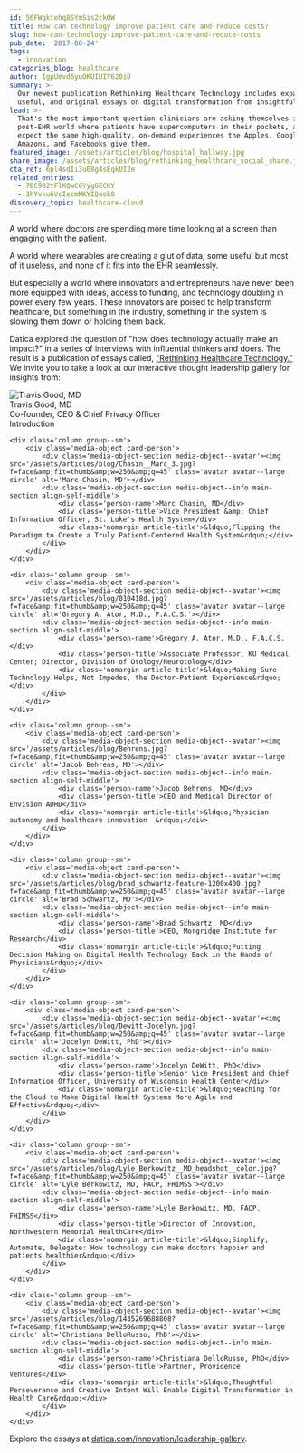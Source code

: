 ```yaml
---
id: 56FWqktehq8SYmSis2ckQW
title: How can technology improve patient care and reduce costs?
slug: how-can-technology-improve-patient-care-and-reduce-costs
pub_date: '2017-08-24'
tags:
  - innovation
categories_blog: healthcare
author: 1gpUmvd6yuOKUIUIY620i0
summary: >-
  Our newest publication Rethinking Healthcare Technology includes expansive,
  useful, and original essays on digital transformation from insightful leaders.
lead: >-
  That's the most important question clinicians are asking themselves in a
  post-EHR world where patients have supercomputers in their pockets, and they
  expect the same high-quality, on-demand experiences the Apples, Googles,
  Amazons, and Facebooks give them.
featured_image: /assets/articles/blog/hospital_hallway.jpg
share_image: /assets/articles/blog/rethinking_healthcare_social_share.jpg
cta_ref: 6pl4sdIi3uE8g4sEqkUI2e
related_entries:
  - 7BC902tFlKQwC6YygGECKY
  - 3hYvku6VcIecmMKYIQeok8
discovery_topic: healthcare-cloud
---
```


A world where doctors are spending more time looking at a screen than engaging with the patient.

A world where wearables are creating a glut of data, some useful but most of it useless, and none of it fits into the EHR seamlessly.

But especially a world where innovators and entrepreneurs have never been more equipped with ideas, access to funding, and technology doubling in power every few years. These innovators are poised to help transform healthcare, but something in the industry, something in the system is slowing them down or holding them back.

Datica explored the question of "how does technology actually make an impact?" in a series of interviews with influential thinkers and doers. The result is a publication of essays called, [“Rethinking Healthcare Technology.”](https://datica.com/innovation/leadership-gallery/) We invite you to take a look at our interactive thought leadership gallery for insights from:

<div class='row small-up-1'>
    <div class='column group--sm'>
        <div class='media-object card-person'>
            <div class='media-object-section media-object--avatar'><img src='/assets/articles/blog/Travis_Good__MD__2016__cc.jpg?f=face&amp;fit=thumb&amp;w=250&amp;q=45' class='avatar avatar--large circle' alt='Travis Good, MD'></div>
            <div class='media-object-section media-object--info main-section align-self-middle'>
                <div class='person-name'>Travis Good, MD</div>
                <div class='person-title'>Co-founder, CEO &amp; Chief Privacy Officer</div>
                <div class='nomargin article-title'>Introduction</div>
            </div>
        </div>
    </div>

    <div class='column group--sm'>
        <div class='media-object card-person'>
            <div class='media-object-section media-object--avatar'><img src='/assets/articles/blog/Chasin__Marc_3.jpg?f=face&amp;fit=thumb&amp;w=250&amp;q=45' class='avatar avatar--large circle' alt='Marc Chasin, MD'></div>
            <div class='media-object-section media-object--info main-section align-self-middle'>
                <div class='person-name'>Marc Chasin, MD</div>
                <div class='person-title'>Vice President &amp; Chief Information Officer, St. Luke's Health System</div>
                <div class='nomargin article-title'>&ldquo;Flipping the Paradigm to Create a Truly Patient-Centered Health System&rdquo;</div>
            </div>
        </div>
    </div>

    <div class='column group--sm'>
        <div class='media-object card-person'>
            <div class='media-object-section media-object--avatar'><img src='/assets/articles/blog/010418d.jpg?f=face&amp;fit=thumb&amp;w=250&amp;q=45' class='avatar avatar--large circle' alt='Gregory A. Ator, M.D., F.A.C.S.'></div>
            <div class='media-object-section media-object--info main-section align-self-middle'>
                <div class='person-name'>Gregory A. Ator, M.D., F.A.C.S.</div>
                <div class='person-title'>Associate Professor, KU Medical Center; Director, Division of Otology/Neurotology</div>
                <div class='nomargin article-title'>&ldquo;Making Sure Technology Helps, Not Impedes, the Doctor-Patient Experience&rdquo;</div>
            </div>
        </div>
    </div>

    <div class='column group--sm'>
        <div class='media-object card-person'>
            <div class='media-object-section media-object--avatar'><img src='/assets/articles/blog/Behrens.jpg?f=face&amp;fit=thumb&amp;w=250&amp;q=45' class='avatar avatar--large circle' alt='Jacob Behrens, MD'></div>
            <div class='media-object-section media-object--info main-section align-self-middle'>
                <div class='person-name'>Jacob Behrens, MD</div>
                <div class='person-title'>CEO and Medical Director of Envision ADHD</div>
                <div class='nomargin article-title'>&ldquo;Physician autonomy and healthcare innovation  &rdquo;</div>
            </div>
        </div>
    </div>

    <div class='column group--sm'>
        <div class='media-object card-person'>
            <div class='media-object-section media-object--avatar'><img src='/assets/articles/blog/brad_schwartz-feature-1200x400.jpg?f=face&amp;fit=thumb&amp;w=250&amp;q=45' class='avatar avatar--large circle' alt='Brad Schwartz, MD'></div>
            <div class='media-object-section media-object--info main-section align-self-middle'>
                <div class='person-name'>Brad Schwartz, MD</div>
                <div class='person-title'>CEO, Morgridge Institute for Research</div>
                <div class='nomargin article-title'>&ldquo;Putting Decision Making on Digital Health Technology Back in the Hands of Physicians&rdquo;</div>
            </div>
        </div>
    </div>

    <div class='column group--sm'>
        <div class='media-object card-person'>
            <div class='media-object-section media-object--avatar'><img src='/assets/articles/blog/Dewitt-Jocelyn.jpg?f=face&amp;fit=thumb&amp;w=250&amp;q=45' class='avatar avatar--large circle' alt='Jocelyn DeWitt, PhD'></div>
            <div class='media-object-section media-object--info main-section align-self-middle'>
                <div class='person-name'>Jocelyn DeWitt, PhD</div>
                <div class='person-title'>Senior Vice President and Chief Information Officer, University of Wisconsin Health Center</div>
                <div class='nomargin article-title'>&ldquo;Reaching for the Cloud to Make Digital Health Systems More Agile and Effective&rdquo;</div>
            </div>
        </div>
    </div>

    <div class='column group--sm'>
        <div class='media-object card-person'>
            <div class='media-object-section media-object--avatar'><img src='/assets/articles/blog/Lyle_Berkowitz__MD_headshot__color.jpg?f=face&amp;fit=thumb&amp;w=250&amp;q=45' class='avatar avatar--large circle' alt='Lyle Berkowitz, MD, FACP, FHIMSS'></div>
            <div class='media-object-section media-object--info main-section align-self-middle'>
                <div class='person-name'>Lyle Berkowitz, MD, FACP, FHIMSS</div>
                <div class='person-title'>Director of Innovation, Northwestern Memorial HealthCare</div>
                <div class='nomargin article-title'>&ldquo;Simplify, Automate, Delegate: How technology can make doctors happier and patients healthier&rdquo;</div>
            </div>
        </div>
    </div>

    <div class='column group--sm'>
        <div class='media-object card-person'>
            <div class='media-object-section media-object--avatar'><img src='/assets/articles/blog/1435269688808?f=face&amp;fit=thumb&amp;w=250&amp;q=45' class='avatar avatar--large circle' alt='Christiana DelloRusso, PhD'></div>
            <div class='media-object-section media-object--info main-section align-self-middle'>
                <div class='person-name'>Christiana DelloRusso, PhD</div>
                <div class='person-title'>Partner, Providence Ventures</div>
                <div class='nomargin article-title'>&ldquo;Thoughtful Perseverance and Creative Intent Will Enable Digital Transformation in Health Care&rdquo;</div>
            </div>
        </div>
    </div>
</div>

Explore the essays at [datica.com/innovation/leadership-gallery](https://datica.com/innovation/leadership-gallery/). 

  